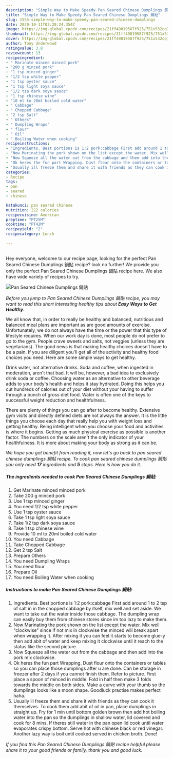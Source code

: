 ```yaml
---
description: "Simple Way to Make Speedy Pan Seared Chinese Dumplings 鍋貼"
title: "Simple Way to Make Speedy Pan Seared Chinese Dumplings 鍋貼"
slug: 1555-simple-way-to-make-speedy-pan-seared-chinese-dumplings
date: 2020-10-11T03:20:24.354Z
image: https://img-global.cpcdn.com/recipes/21ff49819587f925/751x532cq70/pan-seared-chinese-dumplings-鍋貼-recipe-main-photo.jpg
thumbnail: https://img-global.cpcdn.com/recipes/21ff49819587f925/751x532cq70/pan-seared-chinese-dumplings-鍋貼-recipe-main-photo.jpg
cover: https://img-global.cpcdn.com/recipes/21ff49819587f925/751x532cq70/pan-seared-chinese-dumplings-鍋貼-recipe-main-photo.jpg
author: Tony Underwood
ratingvalue: 3.8
reviewcount: 13
recipeingredient:
- " Marinate minced minced pork"
- "200 g minced pork"
- "1 tsp minced ginger"
- "1/2 tsp white pepper"
- "1 tsp oyster sauce"
- "1 tsp light soya sauce"
- "1/2 tsp dark soya sauce"
- "1 tsp chinese wine"
- "10 ml to 20ml boiled cold water"
- " Cabbage"
- " Chopped Cabbage"
- "2 tsp Salt"
- " Others"
- " Dumpling Wraps"
- " flour"
- " Oil"
- " Boiling Water when cooking"
recipeinstructions:
- "Ingredients. Best portions is 1:2 pork:cabbage First add around 1 to 2 tsp of salt in in the chopped cabbage by itself, mix well and set aside. We want to take out the water inside those cabbage. The dumpling wrap can easily buy them from chinese stores since im too lazy to make them."
- "Now Marinating the pork shown on the list except the water. Mix well &#34;clockwise&#34; since if not mix in clockwise the minced will break apart when wrapping it. After mixing it you can feel it starts to become glue-y then add abit of water and keep mixing it clockwise until it reach to the status like the second picture."
- "Now Squeeze all the water out from the cabbage and then add into the pork mix clockwise."
- "Ok heres the fun part Wrapping. Dust flour onto the containers or tables so you can place those dumplings after u are done. Can be storage in freezer after 2 days if you cannot finish them. Refer to picture. First place a spoon of minced in middle. Fold in half then make 3 folds towards the middle on both sides. Make a curve with your thumb so the dumplings looks like a moon shape. Goodluck practise makes perfect haha."
- "Usually ill freeze them and share it with friends as they can cook it themselves. To cook them add abit of oil in pan, place dumplings in straight up. Fry for 1 min until bottom golden brown then add hot boiling water into the pan so the dumplings in shallow water, lid covered and cook for 8 mins. If theres still water in the pan open lid cook until water evaporates crispy bottom. Serve hot with chinese black or red vinegar. Another lazy way is boil until cooked served in chicken broth. Done!"
categories:
- Recipe
tags:
- pan
- seared
- chinese

katakunci: pan seared chinese 
nutrition: 222 calories
recipecuisine: American
preptime: "PT25M"
cooktime: "PT42M"
recipeyield: "2"
recipecategory: Lunch

---
```

<br>
Hey everyone, welcome to our recipe page, looking for the perfect Pan Seared Chinese Dumplings 鍋貼 recipe? look no further! We provide you only the perfect Pan Seared Chinese Dumplings 鍋貼 recipe here. We also have wide variety of recipes to try.
<br>


![Pan Seared Chinese Dumplings 鍋貼](https://img-global.cpcdn.com/recipes/21ff49819587f925/751x532cq70/pan-seared-chinese-dumplings-鍋貼-recipe-main-photo.jpg)

<i>Before you jump to Pan Seared Chinese Dumplings 鍋貼 recipe, you may want to read this short interesting healthy tips about <strong>Easy Ways to Get Healthy</strong>.</i>

We all know that, in order to really be healthy and balanced, nutritious and balanced meal plans are important as are good amounts of exercise. Unfortunately, we do not always have the time or the power that this type of lifestyle requires. When our work day is done, most people do not prefer to go to the gym. People crave sweets and salts, not veggies (unless they are vegetarians). The good news is that making healthy choices doesn’t have to be a pain. If you are diligent you'll get all of the activity and healthy food choices you need. Here are some simple ways to get healthy.

Drink water, not alternative drinks. Soda and coffee, when ingested in moderation, aren't that bad. It will be, however, a bad idea to exclusively drink soda or coffee. Choosing water as an alternative to other beverage adds to your body's health and helps it stay hydrated. Doing this helps you cut hundreds of calories out of your diet without your having to suffer through a bunch of gross diet food. Water is often one of the keys to successful weight reduction and healthfulness.

There are plenty of things you can go after to become healthy. Extensive gym visits and directly defined diets are not always the answer. It is the little things you choose each day that really help you with weight loss and getting healthy. Being intelligent when you choose your food and activities is where it begins. Getting as much physical exercise as possible is another factor. The numbers on the scale aren't the only indicator of your healthfulness. It is more about making your body as strong as it can be. 


<i>We hope you got benefit from reading it, now let's go back to pan seared chinese dumplings 鍋貼 recipe. To cook pan seared chinese dumplings 鍋貼 you only need <strong>17</strong> ingredients and <strong>5</strong> steps. Here is how you do it.
</i>

##### The ingredients needed to cook Pan Seared Chinese Dumplings 鍋貼:

1. Get  Marinate minced minced pork
1. Take 200 g minced pork
1. Use 1 tsp minced ginger
1. You need 1/2 tsp white pepper
1. Use 1 tsp oyster sauce
1. Take 1 tsp light soya sauce
1. Take 1/2 tsp dark soya sauce
1. Take 1 tsp chinese wine
1. Provide 10 ml to 20ml boiled cold water
1. You need  Cabbage
1. Take  Chopped Cabbage
1. Get 2 tsp Salt
1. Prepare  Others
1. You need  Dumpling Wraps
1. You need  flour
1. Prepare  Oil
1. You need  Boiling Water when cooking


##### Instructions to make Pan Seared Chinese Dumplings 鍋貼:

1. Ingredients. Best portions is 1:2 pork:cabbage First add around 1 to 2 tsp of salt in in the chopped cabbage by itself, mix well and set aside. We want to take out the water inside those cabbage. The dumpling wrap can easily buy them from chinese stores since im too lazy to make them.
1. Now Marinating the pork shown on the list except the water. Mix well &#34;clockwise&#34; since if not mix in clockwise the minced will break apart when wrapping it. After mixing it you can feel it starts to become glue-y then add abit of water and keep mixing it clockwise until it reach to the status like the second picture.
1. Now Squeeze all the water out from the cabbage and then add into the pork mix clockwise.
1. Ok heres the fun part Wrapping. Dust flour onto the containers or tables so you can place those dumplings after u are done. Can be storage in freezer after 2 days if you cannot finish them. Refer to picture. First place a spoon of minced in middle. Fold in half then make 3 folds towards the middle on both sides. Make a curve with your thumb so the dumplings looks like a moon shape. Goodluck practise makes perfect haha.
1. Usually ill freeze them and share it with friends as they can cook it themselves. To cook them add abit of oil in pan, place dumplings in straight up. Fry for 1 min until bottom golden brown then add hot boiling water into the pan so the dumplings in shallow water, lid covered and cook for 8 mins. If theres still water in the pan open lid cook until water evaporates crispy bottom. Serve hot with chinese black or red vinegar. Another lazy way is boil until cooked served in chicken broth. Done!


<i>If you find this Pan Seared Chinese Dumplings 鍋貼 recipe helpful please share it to your good friends or family, thank you and good luck.</i>
